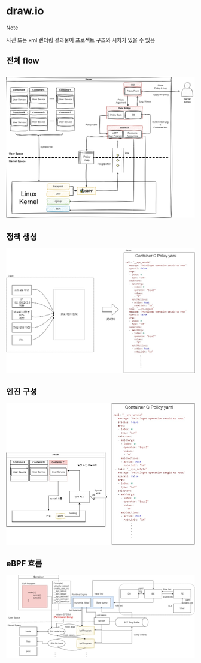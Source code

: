 # draw.io
> [!NOTE]
> 사진 또는 xml 렌더링 결과물이 프로젝트 구조와 시차가 있을 수 있음

## 전체 flow
![전체 flow](img/yamong/yamong.png)
---

## 정책 생성
![정책 구조](img/yamong/CreatePolicy.jpg)

## 엔진 구성
![정책 구조](img/yamong/AbstractionFlow.jpg)

## eBPF 흐름
![정책 구조](img/yamong/SpecificFlow.jpg)
